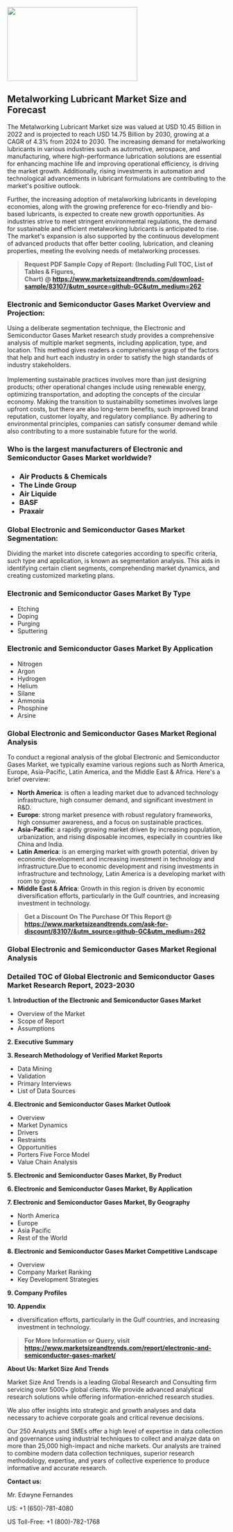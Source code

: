 <p><img class="alignnone size-medium wp-image-20088" src="https://ffe5etoiles.com/wp-content/uploads/2024/12/MST1-300x171.png" alt="" width="300" height="171" /></p><h2>Metalworking Lubricant Market Size and Forecast</h2><p>The Metalworking Lubricant Market size was valued at USD 10.45 Billion in 2022 and is projected to reach USD 14.75 Billion by 2030, growing at a CAGR of 4.3% from 2024 to 2030. The increasing demand for metalworking lubricants in various industries such as automotive, aerospace, and manufacturing, where high-performance lubrication solutions are essential for enhancing machine life and improving operational efficiency, is driving the market growth. Additionally, rising investments in automation and technological advancements in lubricant formulations are contributing to the market's positive outlook.</p><p>Further, the increasing adoption of metalworking lubricants in developing economies, along with the growing preference for eco-friendly and bio-based lubricants, is expected to create new growth opportunities. As industries strive to meet stringent environmental regulations, the demand for sustainable and efficient metalworking lubricants is anticipated to rise. The market's expansion is also supported by the continuous development of advanced products that offer better cooling, lubrication, and cleaning properties, meeting the evolving needs of metalworking processes.</p></p><blockquote id="" class=""><strong>Request PDF Sample Copy of Report: (Including Full TOC, List of Tables &amp; Figures, Chart)&nbsp;@&nbsp;<strong><a href="https://www.marketsizeandtrends.com/download-sample/83107/&utm_source=github-GC&utm_medium=262" target="_blank">https://www.marketsizeandtrends.com/download-sample/83107/&utm_source=github-GC&utm_medium=262</a></strong></strong></blockquote><h3 id="" class="">Electronic and Semiconductor Gases Market&nbsp;Overview and Projection:</h3><p id="" class="">Using a deliberate segmentation technique, the Electronic and Semiconductor Gases Market research study provides a comprehensive analysis of multiple market segments, including application, type, and location. This method gives readers a comprehensive grasp of the factors that help and hurt each industry in order to satisfy the high standards of industry stakeholders. <br /> <br />Implementing sustainable practices involves more than just designing products; other operational changes include using renewable energy, optimizing transportation, and adopting the concepts of the circular economy. Making the transition to sustainability sometimes involves large upfront costs, but there are also long-term benefits, such improved brand reputation, customer loyalty, and regulatory compliance. By adhering to environmental principles, companies can satisfy consumer demand while also contributing to a more sustainable future for the world.</p><h3 id="" class="">Who is the largest manufacturers of&nbsp;Electronic and Semiconductor Gases Market worldwide?</h3><h3 class=""><p><ul><li>Air Products & Chemicals </li><li> The Linde Group </li><li> Air Liquide </li><li> BASF </li><li> Praxair</li></ul></p></h3><h3 id="" class="">Global&nbsp;Electronic and Semiconductor Gases Market Segmentation:</h3><p id="" class="">Dividing the market into discrete categories according to specific criteria, such type and application, is known as segmentation analysis. This aids in identifying certain client segments, comprehending market dynamics, and creating customized marketing plans.</p><h3 id="" class="">Electronic and Semiconductor Gases Market&nbsp;By Type</h3><p><p><ul><li>Etching </li><li> Doping </li><li> Purging </li><li> Sputtering</p></li></ul></p></p><h3 id="" class="">Electronic and Semiconductor Gases Market&nbsp;By Application</h3><p class=""><p><ul><li>Nitrogen </li><li> Argon </li><li> Hydrogen </li><li> Helium </li><li> Silane </li><li> Ammonia </li><li> Phosphine </li><li> Arsine</li></ul></p></p><h3 id="" class="">Global Electronic and Semiconductor Gases Market Regional Analysis</h3><p id="" class="">To conduct a regional analysis of the global Electronic and Semiconductor Gases Market, we typically examine various regions such as North America, Europe, Asia-Pacific, Latin America, and the Middle East &amp; Africa. Here's a brief overview:</p><ul><li><strong>North America</strong>: is often a leading market due to advanced technology infrastructure, high consumer demand, and significant investment in R&amp;D.</li><li><strong>Europe</strong>: strong market presence with robust regulatory frameworks, high consumer awareness, and a focus on sustainable practices.</li><li><strong>Asia-Pacific</strong>: a rapidly growing market driven by increasing population, urbanization, and rising disposable incomes, especially in countries like China and India.</li><li><strong>Latin America</strong>: is an emerging market with growth potential, driven by economic development and increasing investment in technology and infrastructure.Due to economic development and rising investments in infrastructure and technology, Latin America is a developing market with room to grow.</li><li><strong>Middle East &amp; Africa</strong>: Growth in this region is driven by economic diversification efforts, particularly in the Gulf countries, and increasing investment in technology.</li></ul><blockquote id="" class=""><strong>Get a Discount On The Purchase Of This Report @ <strong><a href="https://www.marketsizeandtrends.com/ask-for-discount/83107/&utm_source=github-GC&utm_medium=262" target="_blank">https://www.marketsizeandtrends.com/ask-for-discount/83107/&utm_source=github-GC&utm_medium=262</a></strong></strong></blockquote><h3 id="" class="">Global Electronic and Semiconductor Gases Market Regional Analysis</h3><h3 id="" class="">Detailed TOC of Global Electronic and Semiconductor Gases Market Research Report, 2023-2030</h3><p id="" class=""><strong>1. Introduction of the Electronic and Semiconductor Gases Market</strong></p><ul><li>Overview of the Market</li><li>Scope of Report</li><li>Assumptions</li></ul><p id="" class=""><strong>2. Executive Summary</strong></p><p id="" class=""><strong>3. Research Methodology of Verified Market Reports</strong></p><ul><li>Data Mining</li><li>Validation</li><li>Primary Interviews</li><li>List of Data Sources</li></ul><p id="" class=""><strong>4. Electronic and Semiconductor Gases Market Outlook</strong></p><ul><li>Overview</li><li>Market Dynamics</li><li>Drivers</li><li>Restraints</li><li>Opportunities</li><li>Porters Five Force Model</li><li>Value Chain Analysis</li></ul><p id="" class=""><strong>5. Electronic and Semiconductor Gases Market, By Product</strong></p><p id="" class=""><strong>6. Electronic and Semiconductor Gases Market, By Application</strong></p><p id="" class=""><strong>7. Electronic and Semiconductor Gases Market, By Geography</strong></p><ul><li>North America</li><li>Europe</li><li>Asia Pacific</li><li>Rest of the World</li></ul><p id="" class=""><strong>8. Electronic and Semiconductor Gases Market Competitive Landscape</strong></p><ul><li>Overview</li><li>Company Market Ranking</li><li>Key Development Strategies</li></ul><p id="" class=""><strong>9. Company Profiles</strong></p><p id="" class=""><strong>10. Appendix</strong></p><ul><li>diversification efforts, particularly in the Gulf countries, and increasing investment in technology.</li></ul><blockquote id="" class=""><strong>For More Information or Query, visit <strong><strong><a href="https://www.marketsizeandtrends.com/report/electronic-and-semiconductor-gases-market/" target="_blank">https://www.marketsizeandtrends.com/report/electronic-and-semiconductor-gases-market/</a></strong></strong></strong></blockquote><p id="" class=""><strong>About Us: Market Size And Trends</strong></p><p id="" class="">Market Size And Trends is a leading Global Research and Consulting firm servicing over 5000+ global clients. We provide advanced analytical research solutions while offering information-enriched research studies.</p><p id="" class="">We also offer insights into strategic and growth analyses and data necessary to achieve corporate goals and critical revenue decisions.</p><p id="" class="">Our 250 Analysts and SMEs offer a high level of expertise in data collection and governance using industrial techniques to collect and analyze data on more than 25,000 high-impact and niche markets. Our analysts are trained to combine modern data collection techniques, superior research methodology, expertise, and years of collective experience to produce informative and accurate research.</p><p id="" class=""><strong>Contact us:</strong></p><p id="" class="">Mr. Edwyne Fernandes</p><p id="" class="">US: +1 (650)-781-4080</p><p id="" class="">US Toll-Free: +1 (800)-782-1768</p>
